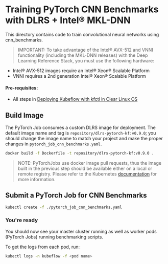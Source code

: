 # Training PyTorch CNN Benchmarks with DLRS + Intel® MKL-DNN

This directory contains code to train convolutional neural networks using cnn_benchmarks.

>IMPORTANT: To take advantage of the Intel® AVX-512 and VNNI functionality (including the MKL-DNN releases) with the Deep Learning Reference Stack, you must use the following hardware:
* Intel® AVX-512 images require an Intel® Xeon® Scalable Platform
* VNNI requires a 2nd generation Intel® Xeon® Scalable Platform

#### Pre-requisites:

* All steps in [Deploying Kubeflow with kfctl in Clear Linux OS]()

## Build Image

The PyTorch Job consumes a custom DLRS image for deployment. The default image name and tag is `repository/dlrs-pytorch-kf:v0.9.0`; you should change the image name to match your project and make the proper changes in `pytorch_job_cnn_benchmarks.yaml`.

```bash
docker build -f Dockerfile -t repository/dlrs-pytorch-kf:v0.9.0 .
```

>NOTE: PyTorchJobs use docker image pull requests, thus the image built in the previous step should be available either on a local or remote registry. Please refer to the Kubernetes [documentation](https://kubernetes.io/docs/concepts/containers/images/) for more information.

## Submit a PyTorch Job for CNN Benchmarks

```bash
kubectl create -f ./pytorch_job_cnn_benchmarks.yaml
```

### You're ready

You should now see your master cluster running as well as worker pods (PyTorch Jobs) running benchmarking scripts.

To get the logs from each pod, run:
```bash
kubectl logs -n kubeflow -f <pod name>
```
